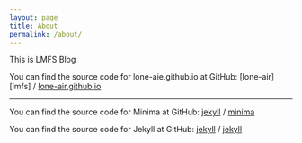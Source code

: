 ```yaml
---
layout: page
title: About
permalink: /about/
---
```


This is LMFS Blog

You can find the source code for lone-aie.github.io at GitHub:
[lone-air][lmfs] /
[lone-air.github.io](https://github.com/lone-air.github.io)

---

You can find the source code for Minima at GitHub:
[jekyll][jekyll-organization] /
[minima](https://github.com/jekyll/minima)

You can find the source code for Jekyll at GitHub:
[jekyll][jekyll-organization] /
[jekyll](https://github.com/jekyll/jekyll)


[jekyll-organization]: https://github.com/jekyll
